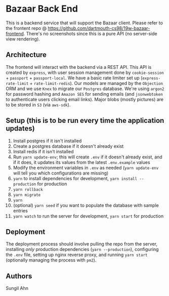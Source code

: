 # Bazaar Back End

This is a backend service that will support the Bazaar client. Please refer to the frontent repo @ https://github.com/dartmouth-cs98/19w-bazaar-frontend. There's no screenshots since this is a pure API (no server-side view 
rendering).

## Architecture

The frontend will interact with the backend via a REST API. This API is created by `express`, with user session 
management done by 
`cookie-session` + `passport` + `passport-local`. We have a basic rate limiter set up (`express-rate-limit` + 
`rate-limit-redis`). Our models are managed by the `Objection` ORM and we use `Knex` to migrate our `Postgres` database. We're 
using `argon2` for password hashing and `Amazon SES` for sending emails (and `jsonwebtoken` to authenticate users clicking 
email links). Major blobs 
(mostly pictures) are to be stored 
in `S3` (via `aws-sdk`).

## Setup (this is to be run every time the application updates)

1. Install postgres if it isn't installed
2. Create a postgres database if it doesn't already exist
3. Install redis if it isn't installed
4. Run `yarn update-env`; this will create `.env` if it doesn't already exist, and if it does, it updates its values from the latest `.env.example` values
5. Modify the environment variables in `.env` as needed (`yarn update-env` will tell you which configurations are missing)
6. `yarn` to install dependencies for development, `yarn install --production` for production
7. `yarn rollback`
8. `yarn migrate`
9. `yarn`
10. (optional) `yarn seed` if you want to populate the database with sample entries
11. `yarn watch` to run the server for development, `yarn start` for production

## Deployment

The deployment process should involve pulling the repo from the server, installing *only* production dependencies (`yarn --production`), configuring the `.env` file, setting up nginx reverse proxy, and running `yarn start` (optionally 
managing the process with `pm2`).

## Authors

Sungil Ahn
